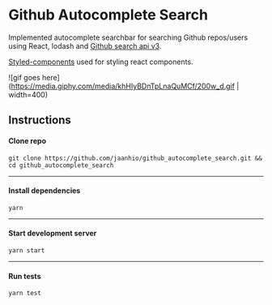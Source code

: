 # Github Autocomplete Search

Implemented autocomplete searchbar for searching Github repos/users using React, lodash and [Github search api v3](https://developer.github.com/v3/search/).

[Styled-components](https://www.styled-components.com/) used for styling react components.

![gif goes here](https://media.giphy.com/media/khHIyBDnTpLnaQuMCf/200w_d.gif | width=400)

## Instructions

#### Clone repo

`git clone https://github.com/jaanhio/github_autocomplete_search.git && cd github_autocomplete_search`

---
#### Install dependencies

`yarn`

---
#### Start development server

`yarn start`

---
#### Run tests

`yarn test`
